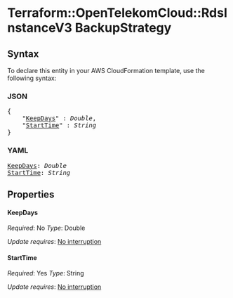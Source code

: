 # Terraform::OpenTelekomCloud::RdsInstanceV3 BackupStrategy

## Syntax

To declare this entity in your AWS CloudFormation template, use the following syntax:

### JSON

<pre>
{
    "<a href="#keepdays" title="KeepDays">KeepDays</a>" : <i>Double</i>,
    "<a href="#starttime" title="StartTime">StartTime</a>" : <i>String</i>
}
</pre>

### YAML

<pre>
<a href="#keepdays" title="KeepDays">KeepDays</a>: <i>Double</i>
<a href="#starttime" title="StartTime">StartTime</a>: <i>String</i>
</pre>

## Properties

#### KeepDays

_Required_: No
_Type_: Double

_Update requires_: [No interruption](https://docs.aws.amazon.com/AWSCloudFormation/latest/UserGuide/using-cfn-updating-stacks-update-behaviors.html#update-no-interrupt)

#### StartTime

_Required_: Yes
_Type_: String

_Update requires_: [No interruption](https://docs.aws.amazon.com/AWSCloudFormation/latest/UserGuide/using-cfn-updating-stacks-update-behaviors.html#update-no-interrupt)

